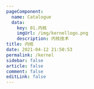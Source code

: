 ```yaml
---
pageComponent: 
  name: Catalogue
  data: 
    key: 01.内核
    imgUrl: /img/kernellogo.png
    description: 内核技术
title: 内核
date: 2021-04-12 21:50:53
permalink: /kernel
sidebar: false
article: false
comment: false
editLink: false
---
```


